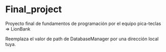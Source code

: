# Final_project
Proyecto final de fundamentos de programación por el equipo pica-teclas => LionBank

Reemplaza el valor de path de DatabaseManager por una dirección local tuya. 
